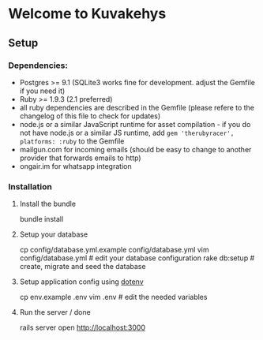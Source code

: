 # Welcome to Kuvakehys


## Setup

### Dependencies:

* Postgres >= 9.1 (SQLite3 works fine for development. adjust the Gemfile if you need it)
* Ruby >= 1.9.3 (2.1 preferred)
* all ruby dependencies are described in the Gemfile (please refere to the changelog of this file to check for updates)
* node.js or a similar JavaScript runtime for asset compilation - if you do not have node.js or a similar JS runtime, add `gem 'therubyracer', platforms: :ruby` to the Gemfile
* mailgun.com for incoming emails (should be easy to change to another provider that forwards emails to http)
* ongair.im for whatsapp integration

### Installation

1) Install the bundle

    bundle install

2) Setup your database

    cp config/database.yml.example config/database.yml
    vim config/database.yml # edit your database configuration
    rake db:setup # create, migrate and seed the database

3) Setup application config using [dotenv](https://github.com/bkeepers/dotenv)
    
    cp env.example .env
    vim .env # edit the needed variables

4) Run the server / done

    rails server
    open [http://localhost:3000](http://localhost:3000)

